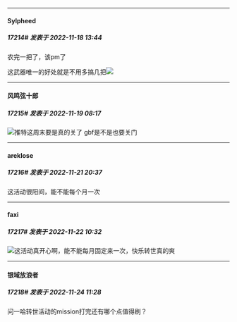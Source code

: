 

*****

####  Sylpheed  
##### 17214#       发表于 2022-11-18 13:44

农完一把了，该pm了

这武器唯一的好处就是不用多搞几把<img src="https://static.saraba1st.com/image/smiley/face2017/067.png" referrerpolicy="no-referrer">



*****

####  风鸣弦十郎  
##### 17215#       发表于 2022-11-19 08:17

<img src="https://static.saraba1st.com/image/smiley/face2017/067.png" referrerpolicy="no-referrer">推特这周末要是真的关了 gbf是不是也要关门



*****

####  areklose  
##### 17216#       发表于 2022-11-21 20:37

这活动很阳间，能不能每个月一次



*****

####  faxi  
##### 17217#       发表于 2022-11-22 10:32

<img src="https://static.saraba1st.com/image/smiley/face2017/055.png" referrerpolicy="no-referrer">这活动真开心啊，能不能每月固定来一次，快乐转世真的爽



*****

####  银域放浪者  
##### 17218#       发表于 2022-11-24 11:28

问一哈转世活动的mission打完还有哪个点值得刷？

